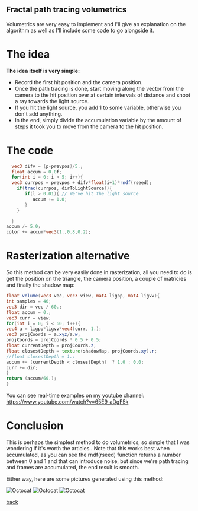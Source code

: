 ## Fractal path tracing volumetrics

Volumetrics are very easy to implement and I'll give an explanation on the algorithm as well as I'll include some code to go alongside it.

# **The idea**

**The idea itself is very simple:**
- Record the first hit position and the camera position.
- Once the path tracing is done, start moving along the vector from the camera to the hit position over at certain intervals of distance and shoot a ray towards the light source.
- If you hit the light source, you add 1 to some variable, otherwise you don't add anything.
- In the end, simply divide the accumulation variable by the amount of steps it took you to move from the camera to the hit position.

# **The code**
```glsl
  vec3 difv = (p-prevpos)/5.;
  float accum = 0.0f;
  for(int i = 0; i < 5; i++){
  vec3 currpos = prevpos + difv*float(i+1)*rndf(rseed);
    if(trac(currpos, dirToLightSource)){
       if(l > 0.01){ // We've hit the light source
          accum += 1.0;
       }
    }

  }
accum /= 5.0;
color += accum*vec3(1.,0.8,0.2);
```
# **Rasterization alternative**
So this method can be very easily done in rasterization, all you need to do is get the position on the triangle, the camera position, a couple of matricies 
and finally the shadow map:

```glsl
float volume(vec3 vec, vec3 view, mat4 ligpp, mat4 ligvv){
int samples = 40;
vec3 dir = vec / 60.;
float accum = 0.;
vec3 curr = view;
for(int i = 0; i < 60; i++){
vec4 a = ligpp*ligvv*vec4(curr, 1.);
vec3 projCoords = a.xyz/a.w;
projCoords = projCoords * 0.5 + 0.5;
float currentDepth = projCoords.z;
float closestDepth = texture(shadowMap, projCoords.xy).r;
//float closestDepth = 1.;
accum += (currentDepth < closestDepth)  ? 1.0 : 0.0;
curr += dir;
}
return (accum/60.);
}
```
You can see real-time examples on my youtube channel:
https://www.youtube.com/watch?v=65E9_aDgF5k


# **Conclusion**

This is perhaps the simplest method to do volumetrics, so simple that I was wondering if it's worth the articles.. 
Note that this works best when accumulated, as you can see the rndf(rseed) function returns a number between 0 and 1
and that can introduce noise, but since we're path tracing and frames are accumulated, the end result is smooth.

Either way, here are some pictures generated using this method:

![Octocat](https://github.com/NamelessCoding/NamelessCoding.github.io/blob/main/assets/images/gsfgsdfsg.png?raw=true)
![Octocat](https://github.com/NamelessCoding/NamelessCoding.github.io/blob/main/assets/images/notugly.png?raw=true)
![Octocat](https://github.com/NamelessCoding/NamelessCoding.github.io/blob/main/assets/images/volumetric2-min1.png?raw=true)



[back](./)
